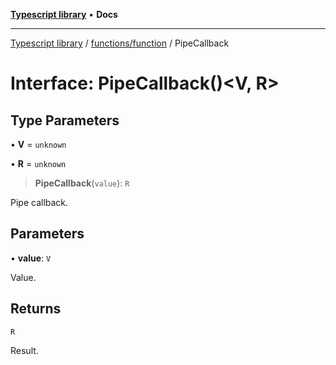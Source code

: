 [**Typescript library**](../../../index.md) • **Docs**

***

[Typescript library](../../../modules.md) / [functions/function](../index.md) / PipeCallback

# Interface: PipeCallback()\<V, R\>

## Type Parameters

• **V** = `unknown`

• **R** = `unknown`

> **PipeCallback**(`value`): `R`

Pipe callback.

## Parameters

• **value**: `V`

Value.

## Returns

`R`

Result.
